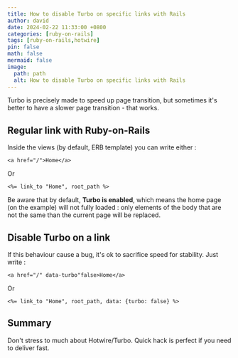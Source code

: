 ```yaml
---
title: How to disable Turbo on specific links with Rails
author: david
date: 2024-02-22 11:33:00 +0800
categories: [ruby-on-rails]
tags: [ruby-on-rails,hotwire]
pin: false
math: false
mermaid: false
image:
  path: path
  alt: How to disable Turbo on specific links with Rails
---
```




Turbo is precisely made to speed up page transition, but sometimes it's better to have a slower page transition - that works.

## Regular link with Ruby-on-Rails

Inside the views (by default, ERB template) you can write either :

```erb
<a href="/">Home</a>
```

Or

```erb
<%= link_to "Home", root_path %>
```

Be aware that by default,  **Turbo is enabled**, which means the home page (on the example) will not fully loaded : only elements of the body that are not the same than the current page will be replaced.

## Disable Turbo on a link

If this behaviour cause a bug, it's ok to sacrifice speed for stability. Just write :

```erb
<a href="/" data-turbo"false>Home</a>
```

Or

```erb
<%= link_to "Home", root_path, data: {turbo: false} %>
```

## Summary

Don't stress to much about Hotwire/Turbo. Quick hack is perfect if you need to deliver fast.